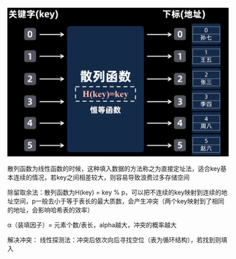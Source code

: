![输入图片说明](/imgs/2025-02-25/vPt4rvV6bUtxz4vl.png)

散列函数为线性函数的时候，这种填入数据的方法称之为直接定址法，适合key基本连续的情况，若key之间相差较大，则容易导致浪费过多存储空间

除留取余法：散列函数为H(key) = key % p，可以把不连续的key映射到连续的地址空间，p一般去小于等于表长的最大质数，会产生冲突（两个key映射到了相同的地址，会影响哈希表的效率）

α（装填因子）= 元素个数/表长，alpha越大，冲突的概率越大

解决冲突：
线性探测法：冲突后依次向后寻找空位（表为循环结构），若找到则填入


<!--stackedit_data:
eyJoaXN0b3J5IjpbLTYyODE1NTEyOF19
-->